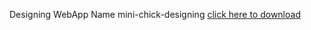 <!DOCTYPE html>
<html lang="en">
<head>
    <meta charset="UTF-8">
    <meta name="viewport" content="width=device-width, initial-scale=1.0">
    <title>mini-chick</title>
</head>
<body>
    <p>Designing WebApp Name mini-chick-designing <a href="./mini-chick.rar">click here to download</a></p>
</body>
</html>
